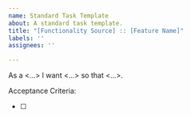 ```yaml
---
name: Standard Task Template
about: A standard task template.
title: "[Functionality Source] :: [Feature Name]"
labels: ''
assignees: ''

---
```


As a <...> I want <...> so that <...>.

Acceptance Criteria:

- [ ]
